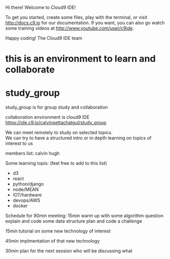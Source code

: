 


Hi there! Welcome to Cloud9 IDE!

To get you started, create some files, play with the terminal,
or visit http://docs.c9.io for our documentation.
If you want, you can also go watch some training videos at
http://www.youtube.com/user/c9ide.

Happy coding!
The Cloud9 IDE team

this is an environment to learn and collaborate
=======
# study_group
study_group is for group study and collaboration

collaboration environment is cloud9 IDE
https://ide.c9.io/calvinsettachatgul/study_group

We can meet remotely to study on selected topics.  
We can try to have a structured intro or in depth learning on topics of interest to us

members list:
calvin
hugh

Some learning topis:
(feel free to add to this list)

* d3 
* react 
* python/django
* node/MEAN
* IOT/hardware
* devops/AWS
* docker

Schedule for 90min meeting:
15min
warm up with some algorithm question
explain and code some data structure
plan and code a challenge

15min
tutorial on some new technology of interest

45min
implmentation of that new technology

30min
plan for the next session
who will be discussing what